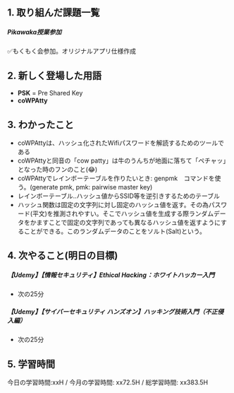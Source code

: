 ## 1. 取り組んだ課題一覧
##### Pikawaka授業参加
✅もくもく会参加。オリジナルアプリ仕様作成

## 2. 新しく登場した用語
- **PSK** = Pre Shared Key
- **coWPAtty**

## 3. わかったこと
- coWPAttyは、ハッシュ化されたWifiパスワードを解読するためのツールである
- coWPAttyと同音の「cow patty」は牛のうんちが地面に落ちて「ペチャッ」となった時のフンのこと(😂)
- coWPAttyでレインボーテーブルを作りたいとき: genpmk　コマンドを使う。(generate pmk, pmk: pairwise master key)
- レインボーテーブル..ハッシュ値からSSID等を逆引きするためのテーブル
- ハッシュ関数は固定の文字列に対し固定のハッシュ値を返す。その為パスワード(平文)を推測されやすい。そこでハッシュ値を生成する際ランダムデータをかますことで固定の文字列であっても異なるハッシュ値を返すようにすることができる。このランダムデータのことをソルト(Salt)という。

## 4. 次やること(明日の目標) 
##### 【Udemy】【情報セキュリティ】Ethical Hacking：ホワイトハッカー入門
- 次の25分

##### 【Udemy】【サイバーセキュリティ ハンズオン】ハッキング技術入門（不正侵入編）
- 次の25分

## 5. 学習時間
今日の学習時間:xxH / 今月の学習時間: xx72.5H / 総学習時間: xx383.5H　

